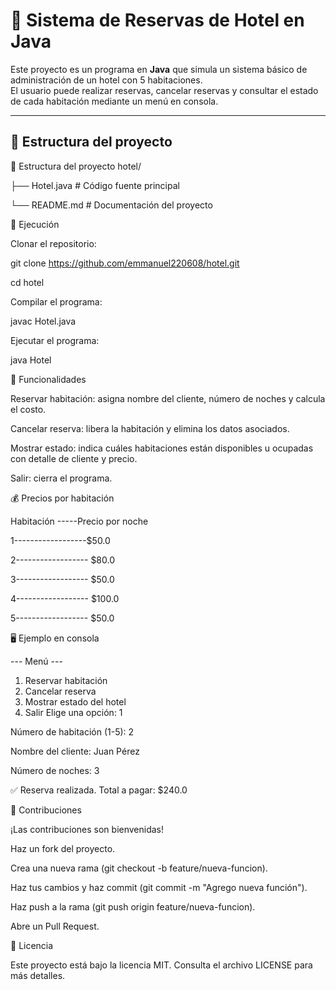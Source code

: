 # 🏨 Sistema de Reservas de Hotel en Java

Este proyecto es un programa en **Java** que simula un sistema básico de administración de un hotel con 5 habitaciones.  
El usuario puede realizar reservas, cancelar reservas y consultar el estado de cada habitación mediante un menú en consola.  

---

## 📂 Estructura del proyecto

📂 Estructura del proyecto
hotel/

├── Hotel.java      # Código fuente principal

└── README.md       # Documentación del proyecto

🚀 Ejecución

Clonar el repositorio:

git clone https://github.com/emmanuel220608/hotel.git

cd hotel


Compilar el programa:

javac Hotel.java


Ejecutar el programa:

java Hotel

📌 Funcionalidades

Reservar habitación: asigna nombre del cliente, número de noches y calcula el costo.

Cancelar reserva: libera la habitación y elimina los datos asociados.

Mostrar estado: indica cuáles habitaciones están disponibles u ocupadas con detalle de cliente y precio.

Salir: cierra el programa.

💰 Precios por habitación

Habitación	         -----Precio por noche

1------------------$50.0

2------------------	$80.0

3------------------	$50.0

4------------------	$100.0

5------------------	$50.0

🖥️ Ejemplo en consola

--- Menú ---
1. Reservar habitación
2. Cancelar reserva
3. Mostrar estado del hotel
4. Salir
Elige una opción: 1

Número de habitación (1-5): 2

Nombre del cliente: Juan Pérez

Número de noches: 3

✅ Reserva realizada. Total a pagar: $240.0

🤝 Contribuciones

¡Las contribuciones son bienvenidas!

Haz un fork del proyecto.

Crea una nueva rama (git checkout -b feature/nueva-funcion).

Haz tus cambios y haz commit (git commit -m "Agrego nueva función").

Haz push a la rama (git push origin feature/nueva-funcion).

Abre un Pull Request.

📄 Licencia

Este proyecto está bajo la licencia MIT.
Consulta el archivo LICENSE para más detalles.